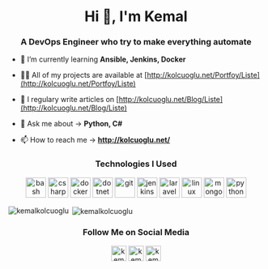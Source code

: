 <h1 align="center">Hi 👋, I'm Kemal</h1>
<h3 align="center">A DevOps Engineer who try to make everything automate</h3>


- 🌱 I’m currently learning **Ansible, Jenkins, Docker**

- 👨‍💻 All of my projects are available at [http://kolcuoglu.net/Portfoy/Liste](http://kolcuoglu.net/Portfoy/Liste)

- 📝 I regulary write articles on [http://kolcuoglu.net/Blog/Liste](http://kolcuoglu.net/Blog/Liste)

- 💬 Ask me about -> **Python, C#**

- 📫 How to reach me -> **http://kolcuoglu.net/**

<h3 align="center">Technologies I Used</h3>

<p align="center"><img src="https://www.vectorlogo.zone/logos/gnu_bash/gnu_bash-icon.svg" alt="bash" width="40" height="40"/> <img src="https://devicons.github.io/devicon/devicon.git/icons/csharp/csharp-original.svg" alt="csharp" width="40" height="40"/> <img src="https://devicons.github.io/devicon/devicon.git/icons/docker/docker-original-wordmark.svg" alt="docker" width="40" height="40"/> <img src="https://devicons.github.io/devicon/devicon.git/icons/dot-net/dot-net-original-wordmark.svg" alt="dotnet" width="40" height="40"/> <img src="https://www.vectorlogo.zone/logos/git-scm/git-scm-icon.svg" alt="git" width="40" height="40"/> <img src="https://www.vectorlogo.zone/logos/jenkins/jenkins-icon.svg" alt="jenkins" width="40" height="40"/> <img src="https://devicons.github.io/devicon/devicon.git/icons/laravel/laravel-plain-wordmark.svg" alt="laravel" width="40" height="40"/> <img src="https://devicons.github.io/devicon/devicon.git/icons/linux/linux-original.svg" alt="linux" width="40" height="40"/> <img src="https://devicons.github.io/devicon/devicon.git/icons/mongodb/mongodb-original-wordmark.svg" alt="mongodb" width="40" height="40"/> <img src="https://devicons.github.io/devicon/devicon.git/icons/python/python-original.svg" alt="python" width="40" height="40"/></p><p><img align="left" src="https://github-readme-stats.vercel.app/api/top-langs/?username=kemalkolcuoglu&layout=compact&hide=html" alt="kemalkolcuoglu" /></p>

<p>&nbsp;<img align="center" src="https://github-readme-stats.vercel.app/api?username=kemalkolcuoglu&show_icons=true" alt="kemalkolcuoglu" /></p>

<h3 align="center">Follow Me on Social Media</h3>

<p align="center">
<a href="https://twitter.com/kemalkolcuoglu" target="blank"><img align="center" src="https://cdn.jsdelivr.net/npm/simple-icons@3.0.1/icons/twitter.svg" alt="kemalkolcuoglu" height="30" width="30" /></a>
<a href="https://linkedin.com/in/kemalkolcuoglu35465325" target="blank"><img align="center" src="https://cdn.jsdelivr.net/npm/simple-icons@3.0.1/icons/linkedin.svg" alt="kemalkolcuoglu35465325" height="30" width="30" /></a>
<a href="https://instagram.com/kemal_kolcuoglu" target="blank"><img align="center" src="https://cdn.jsdelivr.net/npm/simple-icons@3.0.1/icons/instagram.svg" alt="kemal_kolcuoglu" height="30" width="30" /></a>
</p>